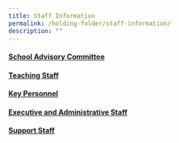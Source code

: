 ```yaml
---
title: Staff Information
permalink: /holding-folder/staff-information/
description: ""
---
```

#### [School Advisory Committee](/Staff-Information/School-Advisory-Committee/)

#### [Teaching Staff](/teaching-staff/Teaching-Staff/)

#### [Key Personnel](/Staff-Information/Key-Personnel/)

#### [Executive and Administrative Staff](/Staff-Information/Executive-and-Administrative-Staff/)

#### [Support Staff](/Staff-Information/Support-Staff/)
